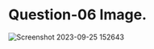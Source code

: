 # Question-06 Image.
![Screenshot 2023-09-25 152643](https://github.com/Khush0031/pw-skills-full-stack-web-dev-assignment-solution/assets/121889921/68224984-4d49-4a10-b40d-cb32e7788d27)

